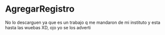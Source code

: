 # AgregarRegistro
No lo descarguen ya que es un trabajo q me mandaron de mi instituto y esta hasta las wuebas XD,
ojo yo se los adverti 
